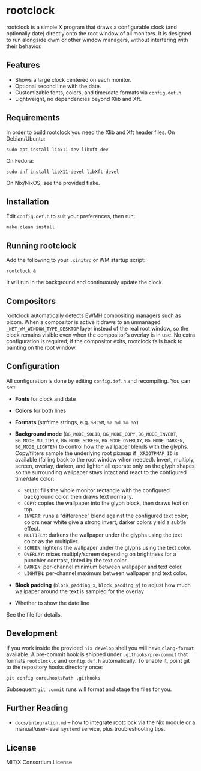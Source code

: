 # rootclock

rootclock is a simple X program that draws a configurable clock (and optionally date) directly onto the root window of all monitors.
It is designed to run alongside dwm or other window managers, without interfering with their behavior.

## Features

* Shows a large clock centered on each monitor.
* Optional second line with the date.
* Customizable fonts, colors, and time/date formats via `config.def.h`.
* Lightweight, no dependencies beyond Xlib and Xft.

## Requirements

In order to build rootclock you need the Xlib and Xft header files.
On Debian/Ubuntu:

```
sudo apt install libx11-dev libxft-dev
```

On Fedora:

```
sudo dnf install libX11-devel libXft-devel
```

On Nix/NixOS, see the provided flake.

## Installation

Edit `config.def.h` to suit your preferences, then run:

```
make clean install
```

## Running rootclock

Add the following to your `.xinitrc` or WM startup script:

```
rootclock &
```

It will run in the background and continuously update the clock.

## Compositors

rootclock automatically detects EWMH compositing managers such as picom. When a compositor is active it draws to an unmanaged `_NET_WM_WINDOW_TYPE_DESKTOP` layer instead of the real root window, so the clock remains visible even when the compositor's overlay is in use. No extra configuration is required; if the compositor exits, rootclock falls back to painting on the root window.

## Configuration

All configuration is done by editing `config.def.h` and recompiling.
You can set:

* **Fonts** for clock and date
* **Colors** for both lines
* **Formats** (strftime strings, e.g. `%H:%M`, `%a %d.%m.%Y`)
* **Background mode** (`BG_MODE_SOLID`, `BG_MODE_COPY`, `BG_MODE_INVERT`, `BG_MODE_MULTIPLY`, `BG_MODE_SCREEN`, `BG_MODE_OVERLAY`, `BG_MODE_DARKEN`, `BG_MODE_LIGHTEN`) to control how the wallpaper blends with the glyphs. Copy/filters sample the underlying root pixmap if `_XROOTPMAP_ID` is available (falling back to the root window when needed). Invert, multiply, screen, overlay, darken, and lighten all operate only on the glyph shapes so the surrounding wallpaper stays intact and react to the configured time/date color:

  - `SOLID`: fills the whole monitor rectangle with the configured background color, then draws text normally.
  - `COPY`: copies the wallpaper into the glyph block, then draws text on top.
  - `INVERT`: runs a “difference” blend against the configured text color; colors near white give a strong invert, darker colors yield a subtle effect.
  - `MULTIPLY`: darkens the wallpaper under the glyphs using the text color as the multiplier.
  - `SCREEN`: lightens the wallpaper under the glyphs using the text color.
  - `OVERLAY`: mixes multiply/screen depending on brightness for a punchier contrast, tinted by the text color.
  - `DARKEN`: per-channel minimum between wallpaper and text color.
  - `LIGHTEN`: per-channel maximum between wallpaper and text color.

* **Block padding** (`block_padding_x`, `block_padding_y`) to adjust how much wallpaper around the text is sampled for the overlay
* Whether to show the date line

See the file for details.

## Development

If you work inside the provided `nix develop` shell you will have `clang-format`
available. A pre-commit hook is shipped under `.githooks/pre-commit` that
formats `rootclock.c` and `config.def.h` automatically. To enable it, point git
to the repository hooks directory once:

```
git config core.hooksPath .githooks
```

Subsequent `git commit` runs will format and stage the files for you.

## Further Reading

- `docs/integration.md` – how to integrate rootclock via the Nix module or a
  manual/user-level `systemd` service, plus troubleshooting tips.

## License

MIT/X Consortium License
